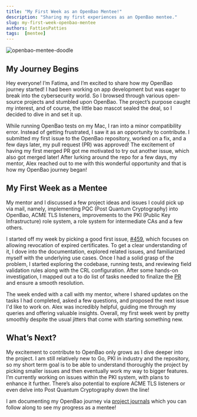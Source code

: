 ```yaml
---
title: "My First Week as an OpenBao Mentee!"
description: "Sharing my first experiences as an OpenBao mentee."
slug: my-first-week-openbao-mentee
authors: FattiesPatties
tags:  [mentee]
---
```


![openbao-mentee-doodle](https://openbao.org/img/mentee-blog.png)

## My Journey Begins
Hey everyone! I’m Fatima, and I’m excited to share how my OpenBao journey started! I had been working on app development but was eager to break into the cybersecurity world. So I browsed through various open-source projects and stumbled upon OpenBao. The project’s purpose caught my interest, and of course, the little bao mascot sealed the deal, so I decided to dive in and set it up.

While running OpenBao tests on my Mac, I ran into a minor compatibility error. Instead of getting frustrated, I saw it as an opportunity to contribute.  I submitted my first issue to the OpenBao repository, worked on a fix, and a few days later, my pull request (PR) was approved! The excitement of having my first merged PR got me motivated to try out another issue, which also got merged later! After lurking around the repo for a few days, my mentor, Alex reached out to me with this wonderful opportunity and that is how my OpenBao journey began! 

<!-- truncate -->

## My First Week as a Mentee

My mentor and I discussed a few project ideas and issues I could pick up via mail, namely, implementing PQC (Post Quantum Cryptography) into OpenBao, ACME TLS listeners, improvements to the PKI (Public Key Infrastructure) role system, a role system for intermediate CAs and a few others.

I started off my week by picking a good first issue, [#459](https://github.com/openbao/openbao/issues/459), which focuses on allowing revocation of expired certificates. To get a clear understanding of it, I dove into the documentation, explored related issues, and familiarized myself with the underlying use cases. Once I had a solid grasp of the problem, I started exploring the codebase, running tests, and reviewing field validation rules along with the CRL configuration. After some hands-on investigation, I mapped out a to do list of tasks needed to finalize the [PR](https://github.com/openbao/openbao/pull/638) and ensure a smooth resolution.

The week ended with a call with my mentor, where I shared updates on the tasks I had completed, asked a few questions, and proposed the next issue I'd like to work on. Alex was incredibly helpful, guiding me through my queries and offering valuable insights. Overall, my first week went by pretty smoothly despite the usual jitters that come with starting something new.

## What’s Next?
My excitement to contribute to OpenBao only grows as I dive deeper into the project.  I am still relatively new to Go, PKI in industry and the repository, so my short term goal is to be able to understand thoroughly the project by picking smaller issues and then eventually work my way to bigger features. I’m currently working on issues within the PKI system, with plans to enhance it further. There’s also potential to explore ACME TLS listeners or even delve into Post Quantum Cryptography down the line!

I am documenting my OpenBao journey via [project journals](https://github.com/fatima2003/OpenBao-Project-Journals/tree/main) which you can follow along to see my progress as a mentee!







